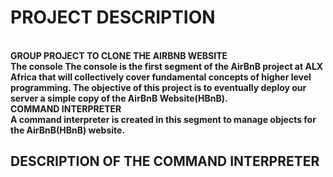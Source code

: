 <h1> PROJECT DESCRIPTION </h1>
<br>
<strong>GROUP PROJECT TO CLONE THE AIRBNB WEBSITE
<br>
The console
The console is the first segment of the AirBnB project at ALX Africa that will collectively cover fundamental concepts of higher level programming. 
The objective of this project is to eventually deploy our server a simple copy of the AirBnB Website(HBnB). 
<br>
COMMAND INTERPRETER
<br>
A command interpreter is created in this segment to manage objects for the AirBnB(HBnB) website.
<br>
<h2>DESCRIPTION OF THE COMMAND INTERPRETER</h2>
